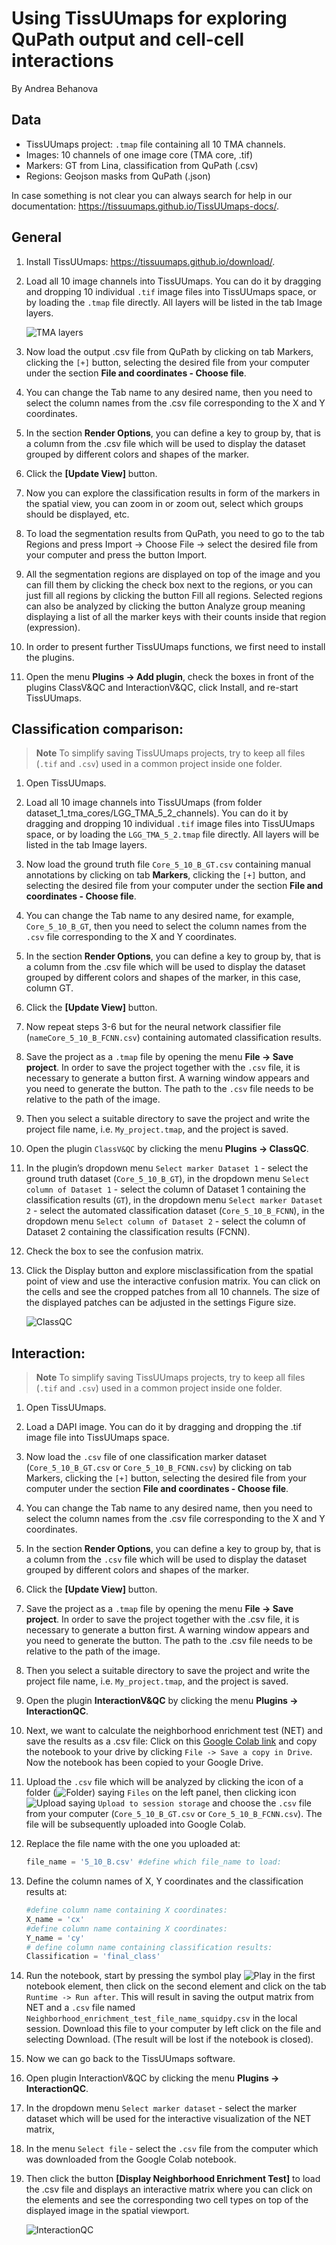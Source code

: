 # Using TissUUmaps for exploring QuPath output and cell-cell interactions
By Andrea Behanova

## Data
- TissUUmaps project: `.tmap` file containing all 10 TMA channels.
- Images: 10 channels of one image core (TMA core, .tif)
- Markers: GT from Lina, classification from QuPath (.csv)
- Regions: Geojson masks from QuPath  (.json)

In case something is not clear you can always search for help in our documentation: https://tissuumaps.github.io/TissUUmaps-docs/.

## General
1. Install TissUUmaps: https://tissuumaps.github.io/download/.
1. Load all 10 image channels into TissUUmaps. You can do it by dragging and dropping 10 individual `.tif` image files into TissUUmaps space, or by loading the `.tmap` file directly. All layers will be listed in the tab Image layers.

    
    ![](images/TMA_layers.png?raw=true "TMA layers")

1. Now load the output .csv file from QuPath by clicking on tab Markers, clicking the `[+]` button, selecting the desired file from your computer under the section **File and coordinates - Choose file**.
1. You can change the Tab name to any desired name, then you need to select the column names from the .csv file corresponding to the X and Y coordinates.
1. In the section **Render Options**, you can define a key to group by, that is a column from the .csv file which will be used to display the dataset grouped by different colors and shapes of the marker.
1. Click the **[Update View]** button.
1. Now you can explore the classification results in form of the markers in the spatial view, you can zoom in or zoom out, select which groups should be displayed, etc.
1. To load the segmentation results from QuPath, you need to go to the tab Regions and press Import -> Choose File -> select the desired file from your computer and press the button Import.
1. All the segmentation regions are displayed on top of the image and you can fill them by clicking the check box next to the regions, or you can just fill all regions by clicking the button Fill all regions. Selected regions can also be analyzed by clicking the button Analyze group meaning displaying a list of all the marker keys with their counts inside that region (expression).
1. In order to present further TissUUmaps functions, we first need to install the plugins.
1. Open the menu **Plugins -> Add plugin**, check the boxes in front of the plugins ClassV&QC and InteractionV&QC, click Install, and re-start TissUUmaps.

## Classification comparison:

> **Note**
> To simplify saving TissUUmaps projects, try to keep all files (`.tif` and `.csv`) used in a common project inside one folder.

1. Open TissUUmaps.
1. Load all 10 image channels into TissUUmaps (from folder dataset_1_tma_cores/LGG_TMA_5_2_channels). You can do it by dragging and dropping 10 individual `.tif` image files into TissUUmaps space, or by loading the `LGG_TMA_5_2.tmap` file directly. All layers will be listed in the tab Image layers.
1. Now load the ground truth file `Core_5_10_B_GT.csv` containing manual annotations by clicking on tab **Markers**, clicking the `[+]` button, and selecting the desired file from your computer under the section **File and coordinates - Choose file**.

1. You can change the Tab name to any desired name, for example, `Core_5_10_B_GT`, then you need to select the column names from the `.csv` file corresponding to the X and Y coordinates.
1. In the section **Render Options**, you can define a key to group by, that is a column from the .csv file which will be used to display the dataset grouped by different colors and shapes of the marker, in this case, column GT.
1. Click the **[Update View]** button.
1. Now repeat steps 3-6 but for the neural network classifier file (`nameCore_5_10_B_FCNN.csv`) containing automated classification results.

1. Save the project as a `.tmap` file by opening the menu **File -> Save project**. In order to save the project together with the `.csv` file, it is necessary to generate a button first. A warning window appears and you need to generate the button. The path to the `.csv` file needs to be relative to the path of the image.
1. Then you select a suitable directory to save the project and write the project file name, i.e. `My_project.tmap`, and the project is saved.
1. Open the plugin `ClassV&QC` by clicking the menu **Plugins -> ClassQC**.
1. In the plugin’s dropdown menu `Select marker Dataset 1` - select the ground truth dataset (`Core_5_10_B_GT`), in the dropdown menu `Select column of Dataset 1` - select the column of Dataset 1 containing the classification results (`GT`), in the dropdown menu `Select marker Dataset 2` - select the automated classification dataset (`Core_5_10_B_FCNN`), in the dropdown menu `Select column of Dataset 2` - select the column of Dataset 2 containing the classification results (FCNN).
1. Check the box to see the confusion matrix.
1. Click the Display button and explore misclassification from the spatial point of view and use the interactive confusion matrix. You can click on the cells and see the cropped patches from all 10 channels. The size of the displayed patches can be adjusted in the settings Figure size.

    ![ClassQC](images/ClassQC.gif?raw=true)

## Interaction:

> **Note**
> To simplify saving TissUUmaps projects, try to keep all files (`.tif` and `.csv`) used in a common project inside one folder.

1. Open TissUUmaps.
1. Load a DAPI image. You can do it by dragging and dropping the .tif image file into TissUUmaps space.
1. Now load the `.csv` file of one classification marker dataset (`Core_5_10_B_GT.csv` or `Core_5_10_B_FCNN.csv`) by clicking on tab Markers, clicking the `[+]` button, selecting the desired file from your computer under the section **File and coordinates - Choose file**.
1. You can change the Tab name to any desired name, then you need to select the column names from the .csv file corresponding to the X and Y coordinates.
1. In the section **Render Options**, you can define a key to group by, that is a column from the `.csv` file which will be used to display the dataset grouped by different colors and shapes of the marker.
1. Click the **[Update View]** button.
1. Save the project as a `.tmap` file by opening the menu **File -> Save project**. In order to save the project together with the .csv file, it is necessary to generate a button first. A warning window appears and you need to generate the button. The path to the .csv file needs to be relative to the path of the image.
1. Then you select a suitable directory to save the project and write the project file name, i.e. `My_project.tmap`, and the project is saved.
1. Open the plugin **InteractionV&QC** by clicking the menu **Plugins -> InteractionQC**.
1. Next, we want to calculate the neighborhood enrichment test (NET) and save the results as a .csv file: Click on this <a href="https://colab.research.google.com/drive/1KN9hkFp_ZpJcB4jQxajHlHNHbMe0Ts4N?usp=sharing" target="_blank">Google Colab link</a> and copy the notebook to your drive by clicking `File -> Save a copy in Drive`. Now the notebook has been copied to your Google Drive.
1. Upload the `.csv` file which will be analyzed by clicking the icon of a folder (![](images/folder.png?raw=true "Folder")) saying `Files` on the left panel, then clicking icon ![](images/upload.png?raw=true "Upload") saying `Upload to session storage` and choose the `.csv` file from your computer (`Core_5_10_B_GT.csv` or `Core_5_10_B_FCNN.csv`). The file will be subsequently uploaded into Google Colab.
1. Replace the file name with the one you uploaded at:
    ```python
    file_name = '5_10_B.csv' #define which file_name to load:
    ```
1. Define the column names of X, Y coordinates and the classification results at: 
    ```python
    #define column name containing X coordinates:
    X_name = 'cx'
    #define column name containing X coordinates:
    Y_name = 'cy'
    # define column name containing classification results:
    Classification = 'final_class'
    ```
1. Run the notebook, start by pressing the symbol play ![](images/play.png?raw=true "Play") in the first notebook element, then click on the second element and click on the tab `Runtime -> Run after`. This will result in saving the output matrix from NET and a `.csv` file named `Neighborhood_enrichment_test_file_name_squidpy.csv` in the local session. Download this file to your computer by left click on the file and selecting Download. (The result will be lost if the notebook is closed).
1. Now we can go back to the TissUUmaps software.
1. Open plugin InteractionV&QC by clicking the menu **Plugins -> InteractionQC**.
1. In the dropdown menu `Select marker dataset` - select the marker dataset which will be used for the interactive visualization of the NET matrix, 
1. In the menu `Select file` - select the `.csv` file from the computer which was downloaded from the Google Colab notebook.
1. Then click the button **[Display Neighborhood Enrichment Test]** to load the .csv file and displays an interactive matrix where you can click on the elements and see the corresponding two cell types on top of the displayed image in the spatial viewport.

    ![InteractionQC](images/InteractionQC.gif)